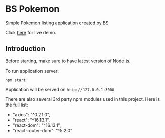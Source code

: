 # BS Pokemon

Simple Pokemon listing application created by BS

Click [here](https://dazzling-archimedes-c2adf0.netlify.app/) for live demo.

## Introduction

Before starting, make sure to have latest version of Node.js.

To run application server:
```
npm start
```

Application will be served on `http://127.0.0.1:3000`

There are also several 3rd party npm modules used in this project. Here is the full list:

<ul>
    <li>"axios": "^0.21.0",
    <li>"react": "^16.13.1",
    <li>"react-dom": "^16.13.1",
    <li>"react-router-dom": "^5.2.0"
</ul>
